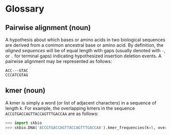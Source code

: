 # Glossary <link src="wDGwYI"/>

## Pairwise alignment (noun) <link src="bSQQ5s"/>

A hypothesis about which bases or amino acids in two biological sequences are derived from a common ancestral base or amino acid. By definition, the *aligned sequences* will be of equal length with gaps (usually denoted with ``-``, or ``.`` for terminal gaps) indicating hypothesized insertion deletion events. A pairwise alignment may be represented as follows:

```
ACC---GTAC
CCCATCGTAG
```

## kmer (noun) <link src="C7hMX5"/>

A kmer is simply a word (or list of adjacent characters) in a sequence of length k. For example, the overlapping kmers in the sequence ``ACCGTGACCAGTTACCAGTTTGACCAA`` are as follows:

```python
>>> import skbio
>>> skbio.DNA('ACCGTGACCAGTTACCAGTTTGACCAA').kmer_frequencies(k=5, overlap=True)
```
